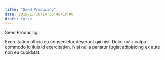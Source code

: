 ```yaml
---
title: "Seed Producing"
date: 2018-11-10T14:30:48+10:00
draft: false
---
```


Seed Producing

Exercitation officia eu consectetur deserunt qui nisi. Dolor nulla culpa commodo id duis id exercitation. Nisi nulla pariatur fugiat adipisicing ex aute non eu cupidatat.